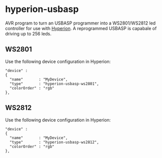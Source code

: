 hyperion-usbasp
===============

AVR program to turn an USBASP programmer into a WS2801/WS2812 led controller for use with [Hyperion](https://github.com/tvdzwan/hyperion). A reprogrammed USBASP is capabale of driving up to 256 leds.

WS2801
------
Use the following device configuration in Hyperion:
```
"device" :
{
  "name"       : "MyDevice",
  "type"       : "hyperion-usbasp-ws2801",
  "colorOrder" : "rgb"
},
```

WS2812
------
Use the following device configuration in Hyperion:
```
"device" :
{
  "name"       : "MyDevice",
  "type"       : "hyperion-usbasp-ws2812",
  "colorOrder" : "rgb"
},
```
